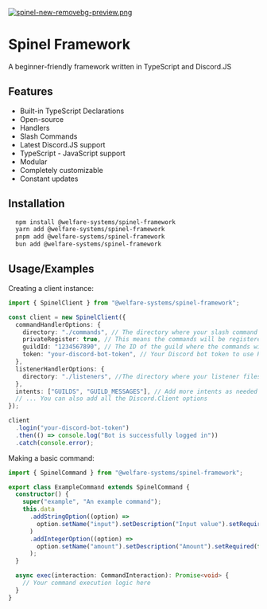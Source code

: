 [![spinel-new-removebg-preview.png](https://i.postimg.cc/htSYYvcQ/spinel-new-removebg-preview.png)](https://postimg.cc/6ymz297B)

# Spinel Framework

A beginner-friendly framework written in TypeScript and Discord.JS

## Features

- Built-in TypeScript Declarations
- Open-source
- Handlers
- Slash Commands
- Latest Discord.JS support
- TypeScript - JavaScript support
- Modular
- Completely customizable
- Constant updates

## Installation

```bash
  npm install @welfare-systems/spinel-framework
  yarn add @welfare-systems/spinel-framework
  pnpm add @welfare-systems/spinel-framework
  bun add @welfare-systems/spinel-framework
```

## Usage/Examples

Creating a client instance:

```ts
import { SpinelClient } from "@welfare-systems/spinel-framework";

const client = new SpinelClient({
  commandHandlerOptions: {
    directory: "./commands", // The directory where your slash command files are located
    privateRegister: true, // This means the commands will be registered to a specific guild
    guildId: "1234567890", // The ID of the guild where the commands will be registered (Not needed when registering globally)
    token: "your-discord-bot-token", // Your Discord bot token to use REST api
  },
  listenerHandlerOptions: {
    directory: "./listeners", //The directory where your listener files are located
  },
  intents: ["GUILDS", "GUILD_MESSAGES"], // Add more intents as needed
  // ... You can also add all the Discord.Client options
});

client
  .login("your-discord-bot-token")
  .then(() => console.log("Bot is successfully logged in"))
  .catch(console.error);
```

Making a basic command:

```ts
import { SpinelCommand } from "@welfare-systems/spinel-framework";

export class ExampleCommand extends SpinelCommand {
  constructor() {
    super("example", "An example command");
    this.data
      .addStringOption((option) =>
        option.setName("input").setDescription("Input value").setRequired(true)
      )
      .addIntegerOption((option) =>
        option.setName("amount").setDescription("Amount").setRequired(false)
      );
  }

  async exec(interaction: CommandInteraction): Promise<void> {
    // Your command execution logic here
  }
}
```
